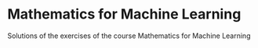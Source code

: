 # Mathematics for Machine Learning
Solutions of the exercises of the course Mathematics for Machine Learning
